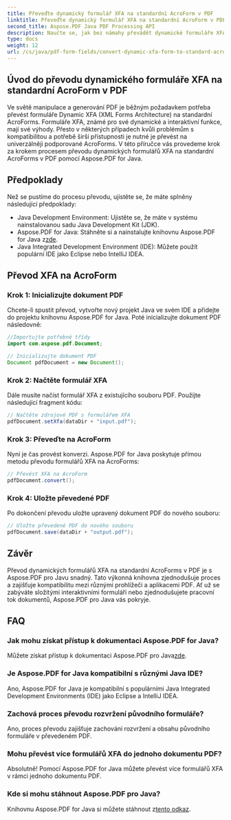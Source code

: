 ```yaml
---
title: Převeďte dynamický formulář XFA na standardní AcroForm v PDF
linktitle: Převeďte dynamický formulář XFA na standardní AcroForm v PDF
second_title: Aspose.PDF Java PDF Processing API
description: Naučte se, jak bez námahy převádět dynamické formuláře XFA na standardní AcroForms v PDF pomocí Aspose.PDF pro Java. Zajistěte kompatibilitu a dostupnost.
type: docs
weight: 12
url: /cs/java/pdf-form-fields/convert-dynamic-xfa-form-to-standard-acroform-in-pdf/
---
```


## Úvod do převodu dynamického formuláře XFA na standardní AcroForm v PDF

Ve světě manipulace a generování PDF je běžným požadavkem potřeba převést formuláře Dynamic XFA (XML Forms Architecture) na standardní AcroForms. Formuláře XFA, známé pro své dynamické a interaktivní funkce, mají své výhody. Přesto v některých případech kvůli problémům s kompatibilitou a potřebě širší přístupnosti je nutné je převést na univerzálněji podporované AcroForms. V této příručce vás provedeme krok za krokem procesem převodu dynamických formulářů XFA na standardní AcroForms v PDF pomocí Aspose.PDF for Java.

## Předpoklady

Než se pustíme do procesu převodu, ujistěte se, že máte splněny následující předpoklady:

- Java Development Environment: Ujistěte se, že máte v systému nainstalovanou sadu Java Development Kit (JDK).
-  Aspose.PDF for Java: Stáhněte si a nainstalujte knihovnu Aspose.PDF for Java z[zde](https://releases.aspose.com/pdf/java/).
- Java Integrated Development Environment (IDE): Můžete použít populární IDE jako Eclipse nebo IntelliJ IDEA.

## Převod XFA na AcroForm

### Krok 1: Inicializujte dokument PDF

Chcete-li spustit převod, vytvořte nový projekt Java ve svém IDE a přidejte do projektu knihovnu Aspose.PDF for Java. Poté inicializujte dokument PDF následovně:

```java
//Importujte potřebné třídy
import com.aspose.pdf.Document;

// Inicializujte dokument PDF
Document pdfDocument = new Document();
```

### Krok 2: Načtěte formulář XFA

Dále musíte načíst formulář XFA z existujícího souboru PDF. Použijte následující fragment kódu:

```java
// Načtěte zdrojové PDF s formulářem XFA
pdfDocument.setXfa(dataDir + "input.pdf");
```

### Krok 3: Převeďte na AcroForm

Nyní je čas provést konverzi. Aspose.PDF for Java poskytuje přímou metodu převodu formulářů XFA na AcroForms:

```java
// Převést XFA na AcroForm
pdfDocument.convert();
```

### Krok 4: Uložte převedené PDF

Po dokončení převodu uložte upravený dokument PDF do nového souboru:

```java
// Uložte převedené PDF do nového souboru
pdfDocument.save(dataDir + "output.pdf");
```

## Závěr

Převod dynamických formulářů XFA na standardní AcroForms v PDF je s Aspose.PDF pro Javu snadný. Tato výkonná knihovna zjednodušuje proces a zajišťuje kompatibilitu mezi různými prohlížeči a aplikacemi PDF. Ať už se zabýváte složitými interaktivními formuláři nebo zjednodušujete pracovní tok dokumentů, Aspose.PDF pro Java vás pokryje.

## FAQ

### Jak mohu získat přístup k dokumentaci Aspose.PDF for Java?

 Můžete získat přístup k dokumentaci Aspose.PDF pro Java[zde](https://reference.aspose.com/pdf/java/).

### Je Aspose.PDF for Java kompatibilní s různými Java IDE?

Ano, Aspose.PDF for Java je kompatibilní s populárními Java Integrated Development Environments (IDE) jako Eclipse a IntelliJ IDEA.

### Zachová proces převodu rozvržení původního formuláře?

Ano, proces převodu zajišťuje zachování rozvržení a obsahu původního formuláře v převedeném PDF.

### Mohu převést více formulářů XFA do jednoho dokumentu PDF?

Absolutně! Pomocí Aspose.PDF for Java můžete převést více formulářů XFA v rámci jednoho dokumentu PDF.

### Kde si mohu stáhnout Aspose.PDF pro Java?

 Knihovnu Aspose.PDF for Java si můžete stáhnout z[tento odkaz](https://releases.aspose.com/pdf/java/).